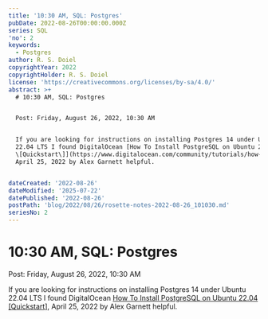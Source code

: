```yaml
---
title: '10:30 AM, SQL: Postgres'
pubDate: 2022-08-26T00:00:00.000Z
series: SQL
'no': 2
keywords:
  - Postgres
author: R. S. Doiel
copyrightYear: 2022
copyrightHolder: R. S. Doiel
license: 'https://creativecommons.org/licenses/by-sa/4.0/'
abstract: >+
  # 10:30 AM, SQL: Postgres


  Post: Friday, August 26, 2022, 10:30 AM


  If you are looking for instructions on installing Postgres 14 under Ubuntu
  22.04 LTS I found DigitalOcean [How To Install PostgreSQL on Ubuntu 22.04
  \[Quickstart\]](https://www.digitalocean.com/community/tutorials/how-to-install-postgresql-on-ubuntu-22-04-quickstart),
  April 25, 2022 by Alex Garnett helpful.


dateCreated: '2022-08-26'
dateModified: '2025-07-22'
datePublished: '2022-08-26'
postPath: 'blog/2022/08/26/rosette-notes-2022-08-26_101030.md'
seriesNo: 2
---
```


# 10:30 AM, SQL: Postgres

Post: Friday, August 26, 2022, 10:30 AM

If you are looking for instructions on installing Postgres 14 under Ubuntu 22.04 LTS I found DigitalOcean [How To Install PostgreSQL on Ubuntu 22.04 \[Quickstart\]](https://www.digitalocean.com/community/tutorials/how-to-install-postgresql-on-ubuntu-22-04-quickstart), April 25, 2022 by Alex Garnett helpful.
